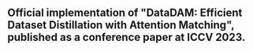## Official implementation of "DataDAM: Efficient Dataset Distillation with Attention Matching", published as a conference paper at ICCV 2023.

